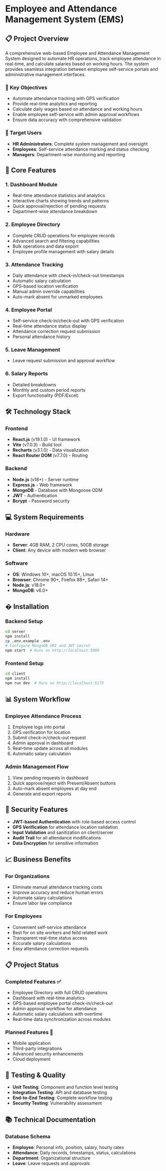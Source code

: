 # Employee and Attendance Management System (EMS)

## 📋 Project Overview

A comprehensive web-based Employee and Attendance Management System designed to automate HR operations, track employee attendance in real-time, and calculate salaries based on working hours. The system provides seamless integration between employee self-service portals and administrative management interfaces.

### 🎯 Key Objectives

- Automate attendance tracking with GPS verification
- Provide real-time analytics and reporting
- Calculate daily wages based on attendance and working hours
- Enable employee self-service with admin approval workflows
- Ensure data accuracy with comprehensive validation

### 👥 Target Users

- **HR Administrators**: Complete system management and oversight
- **Employees**: Self-service attendance marking and status checking
- **Managers**: Department-wise monitoring and reporting

## 🚀 Core Features

### 1. Dashboard Module

- Real-time attendance statistics and analytics
- Interactive charts showing trends and patterns
- Quick approval/rejection of pending requests
- Department-wise attendance breakdown

### 2. Employee Directory

- Complete CRUD operations for employee records
- Advanced search and filtering capabilities
- Bulk operations and data export
- Employee profile management with salary details

### 3. Attendance Tracking

- Daily attendance with check-in/check-out timestamps
- Automatic salary calculation
- GPS-based location verification
- Manual admin override capabilities
- Auto-mark absent for unmarked employees

### 4. Employee Portal

- Self-service check-in/check-out with GPS verification
- Real-time attendance status display
- Attendance correction request submission
- Personal attendance history

### 5. Leave Management

- Leave request submission and approval workflow

### 6. Salary Reports

- Detailed breakdowns
- Monthly and custom period reports
- Export functionality (PDF/Excel)

## 🛠️ Technology Stack

### Frontend

- **React.js** (v19.1.0) - UI framework
- **Vite** (v7.0.3) - Build tool
- **Recharts** (v3.1.0) - Data visualization
- **React Router DOM** (v7.7.0) - Routing

### Backend

- **Node.js** (v18+) - Server runtime
- **Express.js** - Web framework
- **MongoDB** - Database with Mongoose ODM
- **JWT** - Authentication
- **Bcrypt** - Password security

## 💻 System Requirements

### Hardware

- **Server**: 4GB RAM, 2 CPU cores, 50GB storage
- **Client**: Any device with modern web browser

### Software

- **OS**: Windows 10+, macOS 10.15+, Linux
- **Browser**: Chrome 90+, Firefox 88+, Safari 14+
- **Node.js**: v18.0+
- **MongoDB**: v6.0+

## � Installation

### Backend Setup

```bash
cd server
npm install
cp .env.example .env
# Configure MongoDB URI and JWT secret
npm start  # Runs on http://localhost:5000
```

### Frontend Setup

```bash
cd client
npm install
npm run dev  # Runs on http://localhost:5173
```

## 📊 System Workflow

### Employee Attendance Process

1. Employee logs into portal
2. GPS verification for location
3. Submit check-in/check-out request
4. Admin approval in dashboard
5. Real-time update across all modules
6. Automatic salary calculation

### Admin Management Flow

1. View pending requests in dashboard
2. Quick approve/reject with Present/Absent buttons
3. Auto-mark absent employees at day end
4. Generate and export reports

## 🔐 Security Features

- **JWT-based Authentication** with role-based access control
- **GPS Verification** for attendance location validation
- **Input Validation** and sanitization on client/server
- **Audit Trail** for all attendance modifications
- **Data Encryption** for sensitive information

## 📈 Business Benefits

### For Organizations

- Eliminate manual attendance tracking costs
- Improve accuracy and reduce human errors
- Automate salary calculations
- Ensure labor law compliance

### For Employees

- Convenient self-service attendance
- Best for on site workers and feild related work
- Transparent real-time status access
- Accurate salary calculations
- Easy attendance correction requests

## 📋 Project Status

### Completed Features ✅

- Employee Directory with full CRUD operations
- Dashboard with real-time analytics
- GPS-based employee portal check-in/check-out
- Admin approval workflow for attendance
- Automatic salary calculations with overtime
- Real-time data synchronization across modules

### Planned Features 📅

- Mobile application
- Third-party integrations
- Advanced security enhancements
- Cloud deployment

## 🧪 Testing & Quality

- **Unit Testing**: Component and function level testing
- **Integration Testing**: API and database testing
- **End-to-End Testing**: Complete workflow testing
- **Security Testing**: Vulnerability assessment

## 📚 Technical Documentation

### Database Schema

- **Employee**: Personal info, position, salary, hourly rates
- **Attendance**: Daily records, timestamps, status, calculations
- **Department**: Organizational structure
- **Leave**: Leave requests and approvals
